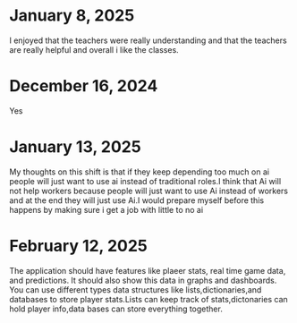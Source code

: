 # January 8, 2025
I enjoyed that the teachers were really understanding and that the teachers are really helpful and overall i like the classes.
# December 16, 2024
Yes
# January 13, 2025
My thoughts on this shift is that if they keep depending too much on ai people will just want to use ai instead of traditional roles.I think that Ai will not help workers because people will just want to use Ai instead of workers and at the end they will just use Ai.I would prepare myself before this happens by making sure i get a job with little to no ai
# February 12, 2025 
The application should have features like plaeer stats, real time game data, and predictions. It should also show this data in graphs and dashboards.
You can use different types data structures like lists,dictionaries,and databases to store player stats.Lists can keep track of stats,dictonaries can hold player info,data bases can store everything together.
